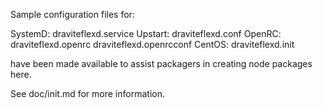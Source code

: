 Sample configuration files for:

SystemD: draviteflexd.service
Upstart: draviteflexd.conf
OpenRC:  draviteflexd.openrc
         draviteflexd.openrcconf
CentOS:  draviteflexd.init

have been made available to assist packagers in creating node packages here.

See doc/init.md for more information.
